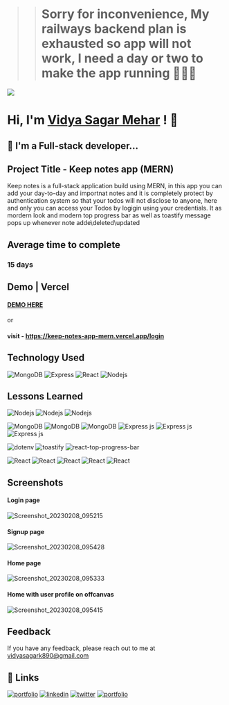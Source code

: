 >> # Sorry for inconvenience, My railways backend plan is exhausted so app will not work, I need a day or two to make the app running 🙏🙏🙏

<img src="https://user-images.githubusercontent.com/73097560/115834477-dbab4500-a447-11eb-908a-139a6edaec5c.gif">

# Hi, I'm [Vidya Sagar Mehar](https://vidya-sagar-portfolio.netlify.app/) ! 👋
## 🚀 I'm a Full-stack developer...



## Project Title - Keep notes app (MERN)
Keep notes is a full-stack application build using MERN, in this app you can add your day-to-day and importnat notes and it is completely protect by authentication system so that your todos will not disclose to anyone, here and only you can access your Todos by logigin using your credentials.
It as mordern look and modern top progress bar as well as toastify message pops up whenever note adde\deleted\updated


## Average time to complete
### 15 days

## Demo | Vercel
#### [DEMO HERE](https://keep-notes-app-mern.vercel.app/login)
or 
#### visit - https://keep-notes-app-mern.vercel.app/login


## Technology Used
![MongoDB](https://img.shields.io/badge/mongodb-darkgreen?style=for-the-badge&logo=mongodb&logoColor=black)
![Express](https://img.shields.io/badge/express-white?style=for-the-badge&logo=express&logoColor=black)
![React](https://img.shields.io/badge/react-skyblue?style=for-the-badge&logo=react&logoColor=black)
![Nodejs](https://img.shields.io/badge/nodejs-darkgreen?style=for-the-badge&logo=javascript&logoColor=black)



## Lessons Learned 

![Nodejs](https://img.shields.io/badge/-NodeJs_Middleware-black?style=flat-square&logo=Node.js)
![Nodejs](https://img.shields.io/badge/-NodeJs_jsonwebtoken-black?style=flat-square&logo=Node.js)
![Nodejs](https://img.shields.io/badge/-NodeJs_bcrypt-black?style=flat-square&logo=Node.js)


![MongoDB](https://img.shields.io/badge/-Mongoose-black?style=flat-square&logo=mongodb)
![MongoDB](https://img.shields.io/badge/-Mongoose_Models-black?style=flat-square&logo=mongodb)
![MongoDB](https://img.shields.io/badge/-Mongoose_Schema-black?style=flat-square&logo=mongodb)
![Express js](https://img.shields.io/badge/-ExpressJs-black?style=flat-square&logo=express)
![Express js](https://img.shields.io/badge/-ExpressJs_Router-black?style=flat-square&logo=express)
![Express js](https://img.shields.io/badge/-ExpressJs_Validator-black?style=flat-square&logo=express)


![dotenv](https://img.shields.io/badge/-dotenv-black?style=flat-square&logo=dotenv)
![toastify](https://img.shields.io/badge/-toastify-black?style=flat-square&logo=react)
![react-top-progress-bar](https://img.shields.io/badge/-react_top_progress_bar-black?style=flat-square&logo=react)



![React](https://img.shields.io/badge/-React-black?style=flat-square&logo=react)
![React](https://img.shields.io/badge/-React_Components-black?style=flat-square&logo=react)
![React](https://img.shields.io/badge/-Context_API-black?style=flat-square&logo=react)
![React](https://img.shields.io/badge/-State_managment-black?style=flat-square&logo=react)
![React](https://img.shields.io/badge/-react_router_dom_v5-black?style=flat-square&logo=react)




## Screenshots
#### Login page
![Screenshot_20230208_095215](https://user-images.githubusercontent.com/92782806/217590362-9e740217-a81e-4c6a-960a-34d959528ec5.png)

#### Signup page
![Screenshot_20230208_095428](https://user-images.githubusercontent.com/92782806/217590634-718f2670-9873-495c-a44c-de84dc03ea43.png)

#### Home page
![Screenshot_20230208_095333](https://user-images.githubusercontent.com/92782806/217590819-2913dbe5-c1e3-46d8-981c-e81dcea1d8e6.png)

#### Home with user profile on offcanvas
![Screenshot_20230208_095415](https://user-images.githubusercontent.com/92782806/217620133-7b9c7676-5587-4dfb-9b85-94fec51ed189.png)





## Feedback

If you have any feedback, please reach out to me at vidyasagark890@gmail.com


## 🔗 Links
[![portfolio](https://img.shields.io/badge/my_portfolio-000?style=for-the-badge&logo=ko-fi&logoColor=white)](https://vidya-sagar-portfolio.netlify.app/)
[![linkedin](https://img.shields.io/badge/linkedin-0A66C2?style=for-the-badge&logo=linkedin&logoColor=white)](https://www.linkedin.com/)
[![twitter](https://img.shields.io/badge/twitter-1DA1F2?style=for-the-badge&logo=twitter&logoColor=white)](https://twitter.com/Cherry_Reyans)
[![portfolio](https://img.shields.io/badge/FindCoder_portfolio-5A20CB??style=for-the-badge&logo=appveyor)](https://www.findcoder.io/u/vidyasagarmehar)


